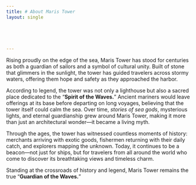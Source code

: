 ```yaml
---
title: # About Maris Tower
layout: single





---
```


Rising proudly on the edge of the sea, Maris Tower has stood for centuries as both a guardian of sailors and a symbol of cultural unity. Built of stone that glimmers in the sunlight, the tower has guided travelers across stormy waters, offering them hope and safety as they approached the harbor.

According to legend, the tower was not only a lighthouse but also a sacred place dedicated to the “**Spirit of the Waves.**” Ancient mariners would leave offerings at its base before departing on long voyages, believing that the tower itself could calm the sea. Over time, *stories of sea gods*, mysterious lights, and eternal guardianship grew around Maris Tower, making it more than just an architectural wonder—it became a living myth.

Through the ages, the tower has witnessed countless moments of history: merchants arriving with exotic goods, fishermen returning with their daily catch, and explorers mapping the unknown. Today, it continues to be a beacon—not just for ships, but for travelers from all around the world who come to discover its breathtaking views and timeless charm.

Standing at the crossroads of history and legend, Maris Tower remains the true “**Guardian of the Waves.**”

